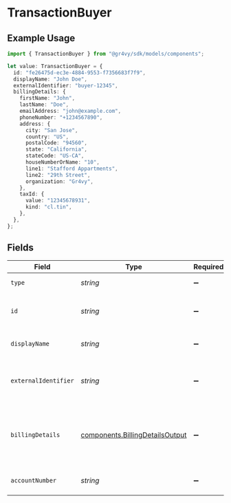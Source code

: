 # TransactionBuyer

## Example Usage

```typescript
import { TransactionBuyer } from "@gr4vy/sdk/models/components";

let value: TransactionBuyer = {
  id: "fe26475d-ec3e-4884-9553-f7356683f7f9",
  displayName: "John Doe",
  externalIdentifier: "buyer-12345",
  billingDetails: {
    firstName: "John",
    lastName: "Doe",
    emailAddress: "john@example.com",
    phoneNumber: "+1234567890",
    address: {
      city: "San Jose",
      country: "US",
      postalCode: "94560",
      state: "California",
      stateCode: "US-CA",
      houseNumberOrName: "10",
      line1: "Stafford Appartments",
      line2: "29th Street",
      organization: "Gr4vy",
    },
    taxId: {
      value: "12345678931",
      kind: "cl.tin",
    },
  },
};
```

## Fields

| Field                                                                              | Type                                                                               | Required                                                                           | Description                                                                        | Example                                                                            |
| ---------------------------------------------------------------------------------- | ---------------------------------------------------------------------------------- | ---------------------------------------------------------------------------------- | ---------------------------------------------------------------------------------- | ---------------------------------------------------------------------------------- |
| `type`                                                                             | *string*                                                                           | :heavy_minus_sign:                                                                 | Always `buyer`.                                                                    | buyer                                                                              |
| `id`                                                                               | *string*                                                                           | :heavy_minus_sign:                                                                 | The ID for the buyer.                                                              | fe26475d-ec3e-4884-9553-f7356683f7f9                                               |
| `displayName`                                                                      | *string*                                                                           | :heavy_minus_sign:                                                                 | The display name for the buyer.                                                    | John Doe                                                                           |
| `externalIdentifier`                                                               | *string*                                                                           | :heavy_minus_sign:                                                                 | The merchant identifier for this buyer.                                            | buyer-12345                                                                        |
| `billingDetails`                                                                   | [components.BillingDetailsOutput](../../models/components/billingdetailsoutput.md) | :heavy_minus_sign:                                                                 | The billing name, address, email, and other fields for this buyer.                 |                                                                                    |
| `accountNumber`                                                                    | *string*                                                                           | :heavy_minus_sign:                                                                 | The buyer account number.                                                          |                                                                                    |